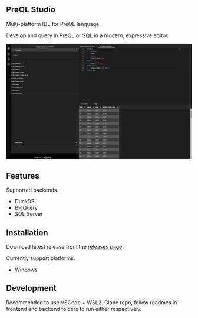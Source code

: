 

## PreQL Studio

Multi-platform IDE for PreQL language.

Develop and query in PreQL or SQL in a modern, expressive editor.

![UI Preview](https://github.com/preqldata/preql-studio/blob/main/media/ui-example.png)

## Features

Supported backends.

- DuckDB
- BigQuery
- SQL Server

## Installation

Download latest release from the [releases page](https://github.com/preqldata/preql-studio/releases).

Currently support platforms.

- Windows


## Development

Recommended to use VSCode + WSL2. Clone repo, follow readmes in frontend and backend folders to run either respectively.